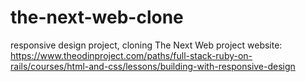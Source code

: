 # the-next-web-clone
responsive design project, cloning The Next Web
project website: https://www.theodinproject.com/paths/full-stack-ruby-on-rails/courses/html-and-css/lessons/building-with-responsive-design